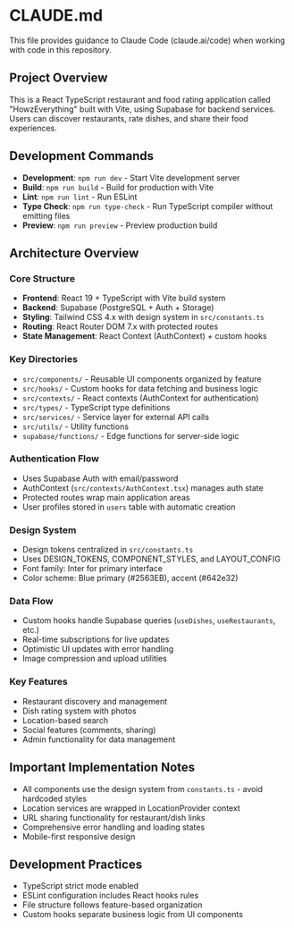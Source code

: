# CLAUDE.md

This file provides guidance to Claude Code (claude.ai/code) when working with code in this repository.

## Project Overview

This is a React TypeScript restaurant and food rating application called "HowzEverything" built with Vite, using Supabase for backend services. Users can discover restaurants, rate dishes, and share their food experiences.

## Development Commands

- **Development**: `npm run dev` - Start Vite development server
- **Build**: `npm run build` - Build for production with Vite
- **Lint**: `npm run lint` - Run ESLint
- **Type Check**: `npm run type-check` - Run TypeScript compiler without emitting files
- **Preview**: `npm run preview` - Preview production build

## Architecture Overview

### Core Structure
- **Frontend**: React 19 + TypeScript with Vite build system
- **Backend**: Supabase (PostgreSQL + Auth + Storage)
- **Styling**: Tailwind CSS 4.x with design system in `src/constants.ts`
- **Routing**: React Router DOM 7.x with protected routes
- **State Management**: React Context (AuthContext) + custom hooks

### Key Directories
- `src/components/` - Reusable UI components organized by feature
- `src/hooks/` - Custom hooks for data fetching and business logic
- `src/contexts/` - React contexts (AuthContext for authentication)
- `src/types/` - TypeScript type definitions
- `src/services/` - Service layer for external API calls
- `src/utils/` - Utility functions
- `supabase/functions/` - Edge functions for server-side logic

### Authentication Flow
- Uses Supabase Auth with email/password
- AuthContext (`src/contexts/AuthContext.tsx`) manages auth state
- Protected routes wrap main application areas
- User profiles stored in `users` table with automatic creation

### Design System
- Design tokens centralized in `src/constants.ts`
- Uses DESIGN_TOKENS, COMPONENT_STYLES, and LAYOUT_CONFIG
- Font family: Inter for primary interface
- Color scheme: Blue primary (#2563EB), accent (#642e32)

### Data Flow
- Custom hooks handle Supabase queries (`useDishes`, `useRestaurants`, etc.)
- Real-time subscriptions for live updates
- Optimistic UI updates with error handling
- Image compression and upload utilities

### Key Features
- Restaurant discovery and management
- Dish rating system with photos
- Location-based search
- Social features (comments, sharing)
- Admin functionality for data management

## Important Implementation Notes

- All components use the design system from `constants.ts` - avoid hardcoded styles
- Location services are wrapped in LocationProvider context
- URL sharing functionality for restaurant/dish links
- Comprehensive error handling and loading states
- Mobile-first responsive design

## Development Practices

- TypeScript strict mode enabled
- ESLint configuration includes React hooks rules
- File structure follows feature-based organization
- Custom hooks separate business logic from UI components